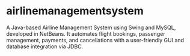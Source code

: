 # airlinemanagementsystem
A Java-based Airline Management System using Swing and MySQL, developed in NetBeans. It automates flight bookings, passenger management, payments, and cancellations with a user-friendly GUI and database integration via JDBC.
